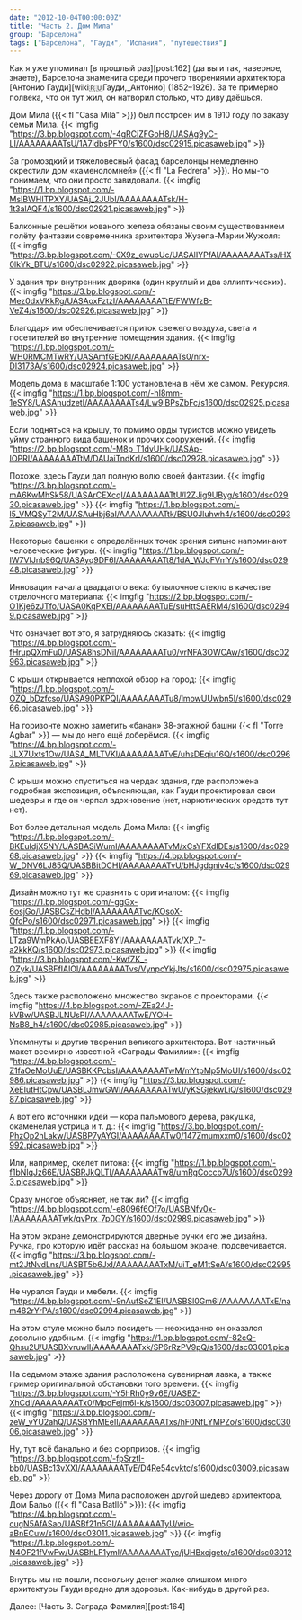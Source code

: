 ```yaml
---
date: "2012-10-04T00:00:00Z"
title: "Часть 2. Дом Мила"
group: "Барселона"
tags: ["Барселона", "Гауди", "Испания", "путешествия"]
---
```


Как я уже упоминал [в прошлый раз][post:162] (да вы и так, наверное, знаете), Барселона знаменита среди прочего творениями архитектора [Антонио Гауди][wiki:ru:Гауди,_Антонио] (1852­–1926). За те примерно полвека, что он тут жил, он натворил столько, что диву даёшься.

Дом Милá ({{< fl "Casa Milà" >}}) был построен им в 1910 году по заказу семьи Мила.
{{< imgfig "https://3.bp.blogspot.com/-4gRCiZFGoH8/UASAg9yC-LI/AAAAAAAATsU/1A7idbsPFY0/s1600/dsc02915.picasaweb.jpg" >}}

<!--more-->

За громоздкий и тяжеловесный фасад барселонцы немедленно окрестили дом «каменоломней» ({{< fl "La Pedrera" >}}). Но мы-то понимаем, что они просто завидовали.
{{< imgfig "https://1.bp.blogspot.com/-MsIBWHITPXY/UASAj_2JUbI/AAAAAAAATsk/H-1t3alAQF4/s1600/dsc02921.picasaweb.jpg" >}}

Балконные решётки кованого железа обязаны своим существованием полёту фантазии современника архитектора Жузепа-Марии Жужоля:
{{< imgfig "https://3.bp.blogspot.com/-0X9z_ewuoUc/UASAlIYPfAI/AAAAAAAATss/HX0lkYk_BTU/s1600/dsc02922.picasaweb.jpg" >}}

У здания три внутренних дворика (один круглый и два эллиптических).
{{< imgfig "https://3.bp.blogspot.com/-Mez0dxVKkRg/UASAoxFztzI/AAAAAAAATtE/FWWfzB-VeZ4/s1600/dsc02926.picasaweb.jpg" >}}

Благодаря им обеспечивается приток свежего воздуха, света и посетителей во внутренние помещения здания.
{{< imgfig "https://1.bp.blogspot.com/-WH0RMCMTwRY/UASAmfGEbKI/AAAAAAAATs0/nrx-DI3173A/s1600/dsc02924.picasaweb.jpg" >}}

Модель дома в масштабе 1:100 установлена в нём же самом. Рекурсия.
{{< imgfig "https://1.bp.blogspot.com/-hI8mm-1eSY8/UASAnudzetI/AAAAAAAATs4/Lw9lBPsZbFc/s1600/dsc02925.picasaweb.jpg" >}}

Если подняться на крышу, то помимо орды туристов можно увидеть уйму странного вида башенок и прочих сооружений.
{{< imgfig "https://2.bp.blogspot.com/-M8p_T1dvUHk/UASAp-IOPRI/AAAAAAAATtM/DAUaiTndKrI/s1600/dsc02928.picasaweb.jpg" >}}

Похоже, здесь Гауди дал полную волю своей фантазии.
{{< imgfig "https://3.bp.blogspot.com/-mA6KwMhSk58/UASArCEXcqI/AAAAAAAATtU/l2ZJig9UByg/s1600/dsc02930.picasaweb.jpg" >}}
{{< imgfig "https://1.bp.blogspot.com/-l5_VMQSyT2M/UASAuHbj6aI/AAAAAAAATtk/BSU0Jluhwh4/s1600/dsc02937.picasaweb.jpg" >}}

Некоторые башенки с определённых точек зрения сильно напоминают человеческие фигуры.
{{< imgfig "https://1.bp.blogspot.com/-IW7VIJnb96Q/UASAyq9DF6I/AAAAAAAATt8/1dA_WJoFVmY/s1600/dsc02948.picasaweb.jpg" >}}

Инновации начала двадцатого века: бутылочное стекло в качестве отделочного материала:
{{< imgfig "https://2.bp.blogspot.com/-O1Kje6zJTfo/UASA0KqPXEI/AAAAAAAATuE/suHttSAERM4/s1600/dsc02949.picasaweb.jpg" >}}

Что означает вот это, я затрудняюсь сказать:
{{< imgfig "https://4.bp.blogspot.com/-fHrupQXmFu0/UASA8hsDNiI/AAAAAAAATu0/vrNFA3OWCAw/s1600/dsc02963.picasaweb.jpg" >}}

С крыши открывается неплохой обзор на город:
{{< imgfig "https://1.bp.blogspot.com/-OZQ_bDzfcso/UASA90PKPQI/AAAAAAAATu8/lmowUUwbn5I/s1600/dsc02966.picasaweb.jpg" >}}

На горизонте можно заметить «банан» 38-этажной башни {{< fl "Torre Agbar" >}} — мы до него ещё доберёмся.
{{< imgfig "https://4.bp.blogspot.com/-JLX7Uxts1Ow/UASA_MLTVKI/AAAAAAAATvE/uhsDEqiu16Q/s1600/dsc02967.picasaweb.jpg" >}}

С крыши можно спуститься на чердак здания, где расположена подробная экспозиция, объясняющая, как Гауди проектировал свои шедевры и где он черпал вдохновение (нет, наркотических средств тут нет).

Вот более детальная модель Дома Мила:
{{< imgfig "https://1.bp.blogspot.com/-BKEuIdjX5NY/UASBASiWumI/AAAAAAAATvM/xCsYFXdIDEs/s1600/dsc02968.picasaweb.jpg" >}}
{{< imgfig "https://4.bp.blogspot.com/-W_DNV6LJ85Q/UASBBitDCHI/AAAAAAAATvU/bHJgdgniv4c/s1600/dsc02969.picasaweb.jpg" >}}

Дизайн можно тут же сравнить с оригиналом:
{{< imgfig "https://1.bp.blogspot.com/-ggGx-6osjGo/UASBCsZHdbI/AAAAAAAATvc/KOsoX-QfoPo/s1600/dsc02971.picasaweb.jpg" >}}
{{< imgfig "https://1.bp.blogspot.com/-LTza9WmPkAo/UASBEEXF8YI/AAAAAAAATvk/XP_7-a2kkKQ/s1600/dsc02973.picasaweb.jpg" >}}
{{< imgfig "https://3.bp.blogspot.com/-KwfZK_-OZyk/UASBFfIAlOI/AAAAAAAATvs/VynpcYkjJts/s1600/dsc02975.picasaweb.jpg" >}}

Здесь также расположено множество экранов с проекторами.
{{< imgfig "https://4.bp.blogspot.com/-ZEa24J-kVBw/UASBJLNUsPI/AAAAAAAATwE/YOH-NsB8_h4/s1600/dsc02985.picasaweb.jpg" >}}

Упомянуты и другие творения великого архитектора. Вот частичный макет всемирно известной «Саграды Фамилии»:
{{< imgfig "https://4.bp.blogspot.com/-Z1faOeMoUuE/UASBKKPcbsI/AAAAAAAATwM/mYtpMp5MoUI/s1600/dsc02986.picasaweb.jpg" >}}
{{< imgfig "https://3.bp.blogspot.com/-XeEIutHtCpw/UASBLJmwGWI/AAAAAAAATwU/yKSGjekwLiQ/s1600/dsc02987.picasaweb.jpg" >}}

А вот его источники идей — кора пальмового дерева, ракушка, окаменелая устрица и т. д.:
{{< imgfig "https://3.bp.blogspot.com/-PhzOp2hLakw/UASBP7yAYGI/AAAAAAAATw0/147Zmumxxm0/s1600/dsc02992.picasaweb.jpg" >}}

Или, например, скелет питона:
{{< imgfig "https://1.bp.blogspot.com/-f1bNIqJz66E/UASBRJkQLTI/AAAAAAAATw8/umRgCoccb7U/s1600/dsc02993.picasaweb.jpg" >}}

Сразу многое объясняет, не так ли?
{{< imgfig "https://4.bp.blogspot.com/-e8096f6Of7o/UASBNfv0x-I/AAAAAAAATwk/qvPrx_7p0GY/s1600/dsc02989.picasaweb.jpg" >}}

На этом экране демонстрируются дверные ручки его же дизайна. Ручка, про которую идёт рассказ на большом экране, подсвечивается.
{{< imgfig "https://3.bp.blogspot.com/-mt2JtNvdLns/UASBT5b6JxI/AAAAAAAATxM/uiT_eM1tSeA/s1600/dsc02995.picasaweb.jpg" >}}

Не чурался Гауди и мебели.
{{< imgfig "https://4.bp.blogspot.com/-9nAufSeZ1EI/UASBSl0Gm6I/AAAAAAAATxE/nam482rYrPA/s1600/dsc02994.picasaweb.jpg" >}}

На этом стуле можно было посидеть — неожиданно он оказался довольно удобным.
{{< imgfig "https://1.bp.blogspot.com/-82cQ-Qhsu2U/UASBXvruwlI/AAAAAAAATxk/SP6rRzPV9pQ/s1600/dsc03001.picasaweb.jpg" >}}

На седьмом этаже здания расположена сувенирная лавка, а также пример оригинальной обстановки того времени.
{{< imgfig "https://3.bp.blogspot.com/-Y5hRh0y9v6E/UASBZ-XhCdI/AAAAAAAATx0/MpoFejm6l-k/s1600/dsc03007.picasaweb.jpg" >}}
{{< imgfig "https://3.bp.blogspot.com/-zeW_vYU2ahQ/UASBYhMEeII/AAAAAAAATxs/hF0NfLYMPZo/s1600/dsc03006.picasaweb.jpg" >}}

Ну, тут всё банально и без сюрпризов.
{{< imgfig "https://3.bp.blogspot.com/-fpSrztI-bb0/UASBc13vXXI/AAAAAAAATyE/D4Re54cvktc/s1600/dsc03009.picasaweb.jpg" >}}

Через дорогу от Дома Мила расположен другой шедевр архитектора, Дом Бальо ({{< fl "Casa Batlló" >}}):
{{< imgfig "https://4.bp.blogspot.com/-cugN5AfASao/UASBf21n5GI/AAAAAAAATyU/wio-aBnECuw/s1600/dsc03011.picasaweb.jpg" >}}
{{< imgfig "https://1.bp.blogspot.com/-N4OF21fVwFw/UASBhLF1ymI/AAAAAAAATyc/jUHBxcjgeto/s1600/dsc03012.picasaweb.jpg" >}}

Внутрь мы не пошли, поскольку ~~денег жалко~~ слишком много архитектуры Гауди вредно для здоровья. Как-нибудь в другой раз.

Далее: [Часть 3. Саграда Фамилия][post:164]
